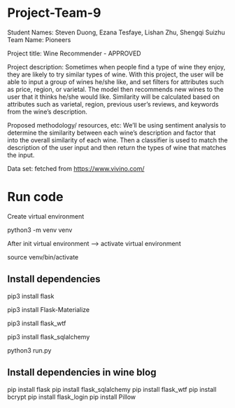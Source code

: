 # Project-Team-9
Student Names: Steven Duong,​ ​Ezana Tesfaye, Lishan Zhu, Shengqi Suizhu
Team Name: Pioneers
 
Project title: Wine Recommender  - APPROVED
 
Project description: Sometimes when people find a type of wine they enjoy, they are likely to try similar types of wine.
With this project, the user will be able to input a group of wines he/she like, and set filters for attributes such as price, region, or varietal. The model then recommends new wines to the user that it thinks he/she would like. Similarity will be calculated based on attributes such as varietal, region, previous user’s reviews, and keywords from the wine’s description.
 
Proposed methodology/ resources, etc: We’ll be using sentiment analysis to determine the similarity between each wine’s description and factor that into the overall similarity of each wine. Then a classifier is used to match the description of the user input and then return the types of wine that matches the input.
 
Data set: fetched from https://www.vivino.com/



# Run code

Create virtual environment 

python3 -m venv venv

After init virtual environment --> activate virtual environment

source venv/bin/activate

## Install dependencies

pip3 install flask

pip3 install Flask-Materialize

pip3 install flask_wtf

pip3 install flask_sqlalchemy


python3 run.py


## Install dependencies in wine blog
pip install flask
pip install flask_sqlalchemy
pip install flask_wtf
pip install bcrypt
pip install flask_login
pip install Pillow

 
 


